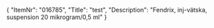 {
  "ItemNr": "016785",
  "Title": "test",
  "Description": "Fendrix, inj-vätska, suspension 20 mikrogram/0,5 ml"
}
